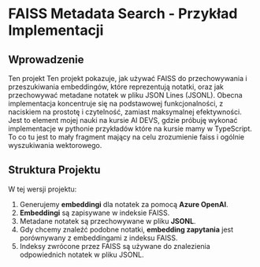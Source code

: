 # FAISS Metadata Search - Przykład Implementacji

## Wprowadzenie

Ten projekt Ten projekt pokazuje, jak używać FAISS do przechowywania i przeszukiwania embeddingów,
które reprezentują notatki, oraz jak przechowywać metadane notatek w pliku JSON Lines (JSONL).
Obecna implementacja koncentruje się na podstawowej funkcjonalności,
z naciskiem na prostotę i czytelność, zamiast maksymalnej efektywności.
Jest to element mojej nauki na kursie AI DEVS, gdzie próbuję wykonać implementacje w pythonie przykładów które na kursie mamy w TypeScript.
To co tu jest to mały fragment mający na celu zrozumienie faiss i ogólnie wyszukiwania wektorowego.

## Struktura Projektu

W tej wersji projektu:
1. Generujemy **embeddingi** dla notatek za pomocą **Azure OpenAI**.
2. **Embeddingi** są zapisywane w indeksie FAISS.
3. Metadane notatek są przechowywane w pliku **JSONL**.
4. Gdy chcemy znaleźć podobne notatki, **embedding zapytania** jest porównywany z embeddingami z indeksu FAISS.
5. Indeksy zwrócone przez FAISS są używane do znalezienia odpowiednich notatek w pliku JSONL.

